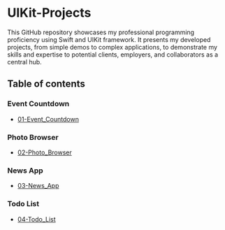 # UIKit-Projects
This GitHub repository showcases my professional programming proficiency using Swift and UIKit framework. It presents my developed projects, from simple demos to complex applications, to demonstrate my skills and expertise to potential clients, employers, and collaborators as a central hub.


## Table of contents

### Event Countdown

- [01-Event_Countdown](01-Event_Countdown/README.md)

### Photo Browser

- [02-Photo_Browser](02-Photo_Browser/README.md)

### News App

- [03-News_App](03-News_App/README.md)

### Todo List

- [04-Todo_List](04-Todo_List/README.md)
